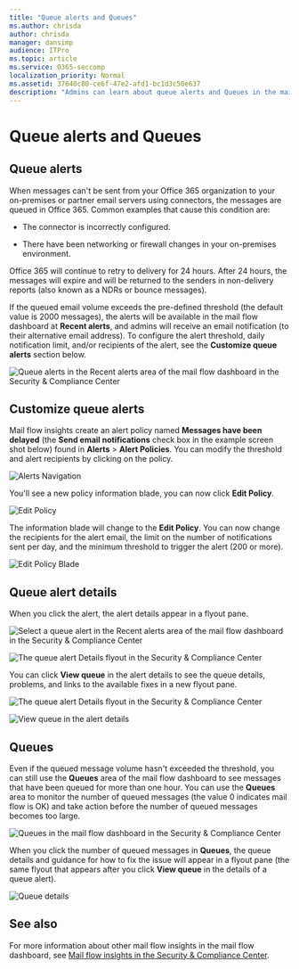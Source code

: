 ```yaml
---
title: "Queue alerts and Queues"
ms.author: chrisda
author: chrisda
manager: dansimp
audience: ITPro
ms.topic: article
ms.service: O365-seccomp
localization_priority: Normal
ms.assetid: 37640c80-ce6f-47e2-afd1-bc1d3c50e637
description: "Admins can learn about queue alerts and Queues in the mail flow dashboard in the Security & Compliance Center."
---
```


# Queue alerts and Queues

## Queue alerts

When messages can't be sent from your Office 365 organization to your on-premises or partner email servers using connectors, the messages are queued in Office 365. Common examples that cause this condition are:

- The connector is incorrectly configured.

- There have been networking or firewall changes in your on-premises environment.

Office 365 will continue to retry to delivery for 24 hours. After 24 hours, the messages will expire and will be returned to the senders in non-delivery reports (also known as a NDRs or bounce messages).

If the queued email volume exceeds the pre-defined threshold (the default value is 2000 messages), the alerts will be available in the mail flow dashboard at **Recent alerts**, and admins will receive an email notification (to their alternative email address). To configure the alert threshold, daily notification limit, and/or recipients of the alert, see the **Customize queue alerts** section below.

![Queue alerts in the Recent alerts area of the mail flow dashboard in the Security & Compliance Center](../media/5fc4a51c-6118-4270-960b-c6b176ef94ae.png)

## Customize queue alerts

Mail flow insights create an alert policy named **Messages have been delayed** (the **Send email notifications** check box in the example screen shot below) found in **Alerts** \> **Alert Policies**. You can modify the threshold and alert recipients by clicking on the policy.

![Alerts Navigation](../media/efb95976-9e0b-484e-a2fd-093c5bc7a40f.png)

You'll see a new policy information blade, you can now click **Edit Policy**.

![Edit Policy](../media/ed2aceae-3ee2-4849-a17e-87915987a7dd.png)

The information blade will change to the **Edit Policy**. You can now change the recipients for the alert email, the limit on the number of notifications sent per day, and the minimum threshold to trigger the alert (200 or more).

![Edit Policy Blade](../media/c657cc74-7867-474c-b2c9-dc478449f990.png)

## Queue alert details

When you click the alert, the alert details appear in a flyout pane.

![Select a queue alert in the Recent alerts area of the mail flow dashboard in the Security & Compliance Center](../media/1f6b0e96-5b2c-41ef-9684-9d813b3fabe6.png)

![The queue alert Details flyout in the Security & Compliance Center](../media/105c8fff-912f-4763-8806-2740ebdecd4b.png)

You can click **View queue** in the alert details to see the queue details, problems, and links to the available fixes in a new flyout pane.

![The queue alert Details flyout in the Security & Compliance Center](../media/8ff60955-55ef-4f32-a966-85e02cb608d1.png)

![View queue in the alert details](../media/4eb088fe-5dd9-4bf4-b959-c1bb2545c515.png)

## Queues

Even if the queued message volume hasn't exceeded the threshold, you can still use the **Queues** area of the mail flow dashboard to see messages that have been queued for more than one hour. You can use the **Queues** area to monitor the number of queued messages (the value 0 indicates mail flow is OK) and take action before the number of queued messages becomes too large.

![Queues in the mail flow dashboard in the Security & Compliance Center](../media/0ef6e2ef-dd22-4363-9d4a-b20a00babc9f.png)

When you click the number of queued messages in **Queues**, the queue details and guidance for how to fix the issue will appear in a flyout pane (the same flyout that appears after you click **View queue** in the details of a queue alert).

![Queue details](../media/4eb088fe-5dd9-4bf4-b959-c1bb2545c515.png)

## See also

For more information about other mail flow insights in the mail flow dashboard, see [Mail flow insights in the Security & Compliance Center](mail-flow-insights-v2.md).
